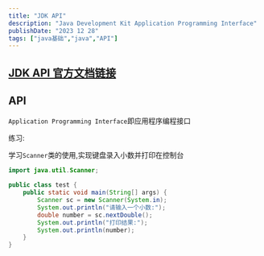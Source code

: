 ```yaml
---
title: "JDK API"
description: "Java Development Kit Application Programming Interface"
publishDate: "2023 12 28"
tags: ["java基础","java","API"]
---
```


## [JDK API 官方文档链接](https://www.oracle.com/cn/java/technologies/java-se-api-doc.html)

## API

`Application Programming Interface`即应用程序编程接口

练习:

学习`Scanner`类的使用,实现键盘录入小数并打印在控制台

```java
import java.util.Scanner;

public class test {
    public static void main(String[] args) {
        Scanner sc = new Scanner(System.in);
        System.out.println("请输入一个小数:");
        double number = sc.nextDouble();
        System.out.println("打印结果:");
        System.out.println(number);
    }
}
```

